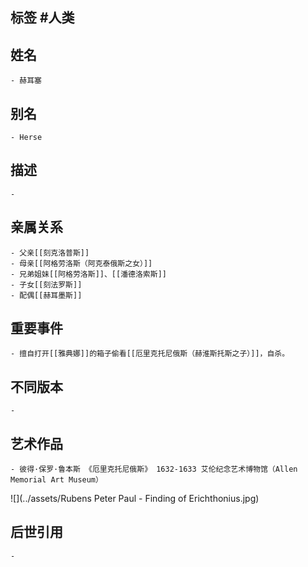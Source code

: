 ## 标签  #人类
## 姓名
	- 赫耳塞
## 别名
	- Herse
## 描述
	-
## 亲属关系
	- 父亲[[刻克洛普斯]]
	- 母亲[[阿格劳洛斯（阿克泰俄斯之女）]]
	- 兄弟姐妹[[阿格劳洛斯]]、[[潘德洛索斯]]
	- 子女[[刻法罗斯]]
	- 配偶[[赫耳墨斯]]
## 重要事件
	- 擅自打开[[雅典娜]]的箱子偷看[[厄里克托尼俄斯（赫淮斯托斯之子）]]，自杀。
## 不同版本
	-
## 艺术作品
	- 彼得·保罗·鲁本斯 《厄里克托尼俄斯》 1632-1633 艾伦纪念艺术博物馆（Allen Memorial Art Museum）
 ![](../assets/Rubens Peter Paul - Finding of Erichthonius.jpg)
## 后世引用
	-
